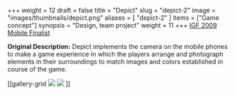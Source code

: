 +++
weight = 12
draft = false
title = "Depict"
slug = "depict-2"
image = "images/thumbnails/depict.png"
aliases = [
	"depict-2"
]
items = ["Game concept"]
synopsis = "Design, team project"
weight = 11
+++
[IGF 2009 Mobile Finalist](http://www.igfmobile.com/php-bin/entry2009.php?id=897)

**Original Description:**
Depict implements the camera on the mobile phones to make a game experience in which the players arrange and photograph elements in their surroundings to match images and colors established in course of the game.

[[gallery-grid
![](http://oddgoo.io.s3.amazonaws.com/covers/Depict/1.png)
![](http://oddgoo.io.s3.amazonaws.com/covers/Depict/2.png)
]]